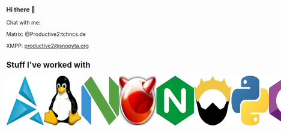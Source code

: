 ### Hi there 👋

Chat with me:

Matrix: @Productive2:tchncs.de

XMPP: productive2@snopyta.org

## Stuff I've worked with

<div style="display:flex">
<img src="artix.png" width="100px">
<img src="linux.png" width="100px">
<img src="neovim.png" width="100px">
<img src="freebsd.png" width="100px">
<img src="nginx.png" width="100px">
<img src="nim.png" width="100px">
<img src="python.png" width="100px">
<img src="cs.png" width="100px">
<img src="java.png" width="100px">
</div>
<!--
**Productive2/Productive2** is a ✨ _special_ ✨ repository because its `README.md` (this file) appears on your GitHub profile.

Here are some ideas to get you started:

- 🔭 I’m currently working on ...
- 🌱 I’m currently learning ...
- 👯 I’m looking to collaborate on ...
- 🤔 I’m looking for help with ...
- 💬 Ask me about ...
- 📫 How to reach me: ...
- 😄 Pronouns: ...
- ⚡ Fun fact: ...
-->
